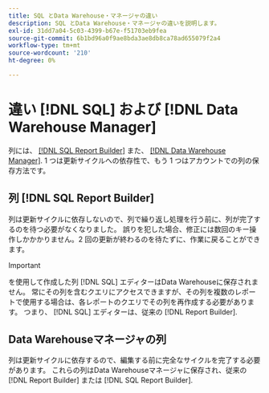 ```yaml
---
title: SQL とData Warehouse・マネージャの違い
description: SQL とData Warehouse・マネージャの違いを説明します。
exl-id: 31dd7a04-5c03-4399-b67e-f51703eb9fea
source-git-commit: 6b1bd96a0f9ae8bda3ae8db8ca78ad655079f2a4
workflow-type: tm+mt
source-wordcount: '210'
ht-degree: 0%

---
```


# 違い [!DNL SQL] および [!DNL Data Warehouse Manager]

列には、 [[!DNL SQL Report Builder]](../dev-reports/sql-rpt-bldr.md) また、 [[!DNL Data Warehouse Manager]](../data-warehouse-mgr/creating-calculated-columns.md). 1 つは更新サイクルへの依存性で、もう 1 つはアカウントでの列の保存方法です。

## 列 [!DNL SQL Report Builder]

列は更新サイクルに依存しないので、列で繰り返し処理を行う前に、列が完了するのを待つ必要がなくなりました。 誤りを犯した場合、修正には数回のキー操作しかかかりません。2 回の更新が終わるのを待たずに、作業に戻ることができます。

>[!IMPORTANT]
>
>を使用して作成した列 [!DNL SQL] エディターはData Warehouseに保存されません。 常にその列を含むクエリにアクセスできますが、その列を複数のレポートで使用する場合は、各レポートのクエリでその列を再作成する必要があります。 つまり、 [!DNL SQL] エディターは、従来の [!DNL Report Builder].

## Data Warehouseマネージャの列

列は更新サイクルに依存するので、編集する前に完全なサイクルを完了する必要があります。 これらの列はData Warehouseマネージャに保存され、従来の [!DNL Report Builder] または [!DNL SQL Report Builder].

